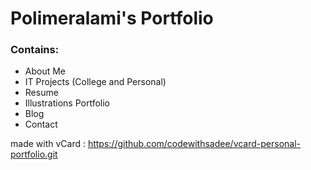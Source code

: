 # Polimeralami's Portfolio

### Contains:
  - About Me
  - IT Projects (College and Personal)
  - Resume
  - Illustrations Portfolio
  - Blog
  - Contact


made with vCard : https://github.com/codewithsadee/vcard-personal-portfolio.git

